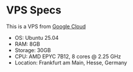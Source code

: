 # VPS Specs

This is a VPS from [Google Cloud](https://cloud.google.com/)

* OS: Ubuntu 25.04
* RAM: 8GB
* Storage: 30GB
* CPU: AMD EPYC 7B12, 8 cores @ 2.25 GHz
* Location: Frankfurt am Main, Hesse, Germany
